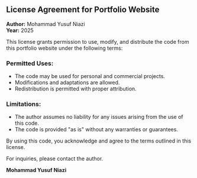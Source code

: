## License Agreement for Portfolio Website

**Author:** Mohammad Yusuf Niazi  
**Year:** 2025  

This license grants permission to use, modify, and distribute the code from this portfolio website under the following terms:

### Permitted Uses:
- The code may be used for personal and commercial projects.
- Modifications and adaptations are allowed.
- Redistribution is permitted with proper attribution.

### Limitations:
- The author assumes no liability for any issues arising from the use of this code.
- The code is provided "as is" without any warranties or guarantees.

By using this code, you acknowledge and agree to the terms outlined in this license. 

For inquiries, please contact the author.

**Mohammad Yusuf Niazi**

